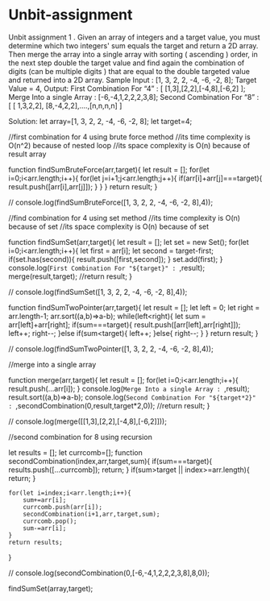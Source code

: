 # Unbit-assignment
Unbit assignment
1 . Given an array of integers and a target value, you must determine which two integers' sum
equals the target and return a 2D array. Then merge the array into a single array with sorting (
ascending ) order, in the next step double the target value and find again the combination of
digits (can be multiple digits ) that are equal to the double targeted value and returned into a 2D
array.
Sample Input : [1, 3, 2, 2, -4, -6, -2, 8];
Target Value = 4,
Output: First Combination For “4” : [ [1,3],[2,2],[-4,8],[-6,2] ];
Merge Into a single Array : [-6,-4,1,2,2,2,3,8];
Second Combination For “8” : [ [ 1,3,2,2], [8,-4,2,2],....,[n,n,n,n] ]

Solution:
let array=[1, 3, 2, 2, -4, -6, -2, 8];
let target=4;

//first combination for 4 using brute force method
//its time complexity is O(n^2) because of nested loop
//its space complexity is O(n) because of result array

function findSumBruteForce(arr,target){
    let result = [];
    for(let i=0;i<arr.length;i++){
        for(let j=i+1;j<arr.length;j++){
            if(arr[i]+arr[j]===target){
                result.push([arr[i],arr[j]]);
            }
        }
    }
    return result;
}

// console.log(findSumBruteForce([1, 3, 2, 2, -4, -6, -2, 8],4));


//find combination for 4 using set method
//its time complexity is O(n) because of set
//its space complexity is O(n) because of set


function findSumSet(arr,target){
    let result = [];
    let set = new Set();
    for(let i=0;i<arr.length;i++){
        let first = arr[i];
        let second = target-first;
        if(set.has(second)){
            result.push([first,second]);
        }
        set.add(first);
    }
    console.log(`First Combination For "${target}" : `,result);
    merge(result,target);
    //return result;
}

// console.log(findSumSet([1, 3, 2, 2, -4, -6, -2, 8],4));


function findSumTwoPointer(arr,target){
    let result = [];
    let left = 0;
    let right = arr.length-1;
    arr.sort((a,b)=>a-b);
    while(left<right){
        let sum = arr[left]+arr[right];
        if(sum===target){
            result.push([arr[left],arr[right]]);
            left++;
            right--;
        }else if(sum<target){
            left++;
        }else{
            right--;
        }
    }
    return result;
}

// console.log(findSumTwoPointer([1, 3, 2, 2, -4, -6, -2, 8],4));

//merge into a single array


function merge(arr,target){
    let result = [];
    for(let i=0;i<arr.length;i++){
        result.push(...arr[i]);
    }
    console.log(`Merge Into a single Array : `,result);
    result.sort((a,b)=>a-b);
    console.log(`Second Combination For "${target*2}" : `,secondCombination(0,result,target*2,0));
    //return result;
}

// console.log(merge([[1,3],[2,2],[-4,8],[-6,2]]));

//second combination for 8 using recursion

let results = [];
let currcomb=[];
function secondCombination(index,arr,target,sum){
    if(sum===target){
        results.push([...currcomb]);
        return;
    }
    if(sum>target || index>=arr.length){
        return;
    }

    for(let i=index;i<arr.length;i++){
        sum+=arr[i];
        currcomb.push(arr[i]);
        secondCombination(i+1,arr,target,sum);
        currcomb.pop();
        sum-=arr[i];
    }
    return results;
}

// console.log(secondCombination(0,[-6,-4,1,2,2,2,3,8],8,0));

findSumSet(array,target);
